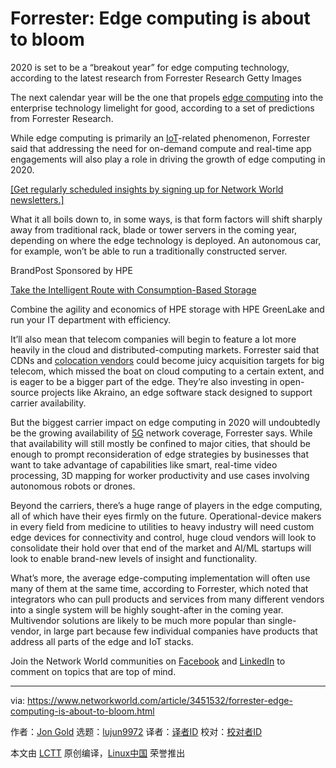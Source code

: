 [#]: collector: (lujun9972)
[#]: translator: ( )
[#]: reviewer: ( )
[#]: publisher: ( )
[#]: url: ( )
[#]: subject: (Forrester: Edge computing is about to bloom)
[#]: via: (https://www.networkworld.com/article/3451532/forrester-edge-computing-is-about-to-bloom.html)
[#]: author: (Jon Gold https://www.networkworld.com/author/Jon-Gold/)

Forrester: Edge computing is about to bloom
======
2020 is set to be a “breakout year” for edge computing technology, according to the latest research from Forrester Research
Getty Images

The next calendar year will be the one that propels [edge computing][1] into the enterprise technology limelight for good, according to a set of predictions from Forrester Research.

While edge computing is primarily an [IoT][2]-related phenomenon, Forrester said that addressing the need for on-demand compute and real-time app engagements will also play a role in driving the growth of edge computing in 2020.

[[Get regularly scheduled insights by signing up for Network World newsletters.]][3]

What it all boils down to, in some ways, is that form factors will shift sharply away from traditional rack, blade or tower servers in the coming year, depending on where the edge technology is deployed. An autonomous car, for example, won’t be able to run a traditionally constructed server.

[][4]

BrandPost Sponsored by HPE

[Take the Intelligent Route with Consumption-Based Storage][4]

Combine the agility and economics of HPE storage with HPE GreenLake and run your IT department with efficiency.

It’ll also mean that telecom companies will begin to feature a lot more heavily in the cloud and distributed-computing markets. Forrester said that CDNs and [colocation vendors][5] could become juicy acquisition targets for big telecom, which missed the boat on cloud computing to a certain extent, and is eager to be a bigger part of the edge. They’re also investing in open-source projects like Akraino, an edge software stack designed to support carrier availability.

But the biggest carrier impact on edge computing in 2020 will undoubtedly be the growing availability of [5G][6] network coverage, Forrester says. While that availability will still mostly be confined to major cities, that should be enough to prompt reconsideration of edge strategies by businesses that want to take advantage of capabilities like smart, real-time video processing, 3D mapping for worker productivity and use cases involving autonomous robots or drones.

Beyond the carriers, there’s a huge range of players in the edge computing, all of which have their eyes firmly on the future. Operational-device makers in every field from medicine to utilities to heavy industry will need custom edge devices for connectivity and control, huge cloud vendors will look to consolidate their hold over that end of the market and AI/ML startups will look to enable brand-new levels of insight and functionality.

What’s more, the average edge-computing implementation will often use many of them at the same time, according to Forrester, which noted that integrators who can pull products and services from many different vendors into a single system will be highly sought-after in the coming year. Multivendor solutions are likely to be much more popular than single-vendor, in large part because few individual companies have products that address all parts of the edge and IoT stacks.

Join the Network World communities on [Facebook][7] and [LinkedIn][8] to comment on topics that are top of mind.

--------------------------------------------------------------------------------

via: https://www.networkworld.com/article/3451532/forrester-edge-computing-is-about-to-bloom.html

作者：[Jon Gold][a]
选题：[lujun9972][b]
译者：[译者ID](https://github.com/译者ID)
校对：[校对者ID](https://github.com/校对者ID)

本文由 [LCTT](https://github.com/LCTT/TranslateProject) 原创编译，[Linux中国](https://linux.cn/) 荣誉推出

[a]: https://www.networkworld.com/author/Jon-Gold/
[b]: https://github.com/lujun9972
[1]: https://www.networkworld.com/article/3224893/what-is-edge-computing-and-how-it-s-changing-the-network.html
[2]: https://www.networkworld.com/article/3207535/what-is-iot-how-the-internet-of-things-works.html
[3]: https://www.networkworld.com/newsletters/signup.html
[4]: https://www.networkworld.com/article/3440100/take-the-intelligent-route-with-consumption-based-storage.html?utm_source=IDG&utm_medium=promotions&utm_campaign=HPE20773&utm_content=sidebar ( Take the Intelligent Route with Consumption-Based Storage)
[5]: https://www.networkworld.com/article/3407756/colocation-facilities-buck-the-cloud-data-center-trend.html
[6]: https://www.networkworld.com/article/3203489/what-is-5g-how-is-it-better-than-4g.html
[7]: https://www.facebook.com/NetworkWorld/
[8]: https://www.linkedin.com/company/network-world
